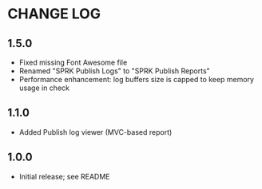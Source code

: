 # CHANGE LOG #

## 1.5.0

 * Fixed missing Font Awesome file
 * Renamed "SPRK Publish Logs" to "SPRK Publish Reports"
 * Performance enhancement: log buffers size is capped to keep memory usage in check

## 1.1.0

 * Added Publish log viewer (MVC-based report)

## 1.0.0

 * Initial release; see README